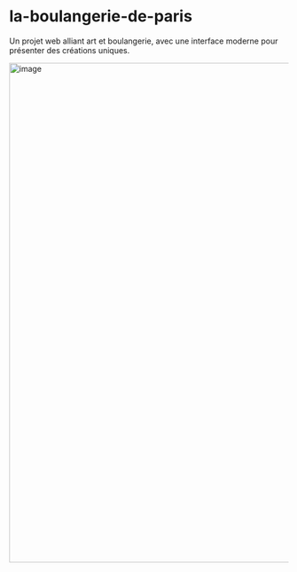 # la-boulangerie-de-paris
Un projet web alliant art et boulangerie, avec une interface moderne pour présenter des créations uniques.

<img width="1440" height="900" alt="image" src="https://github.com/user-attachments/assets/d449df07-981f-4b28-a183-5ec11b4365d6" />
